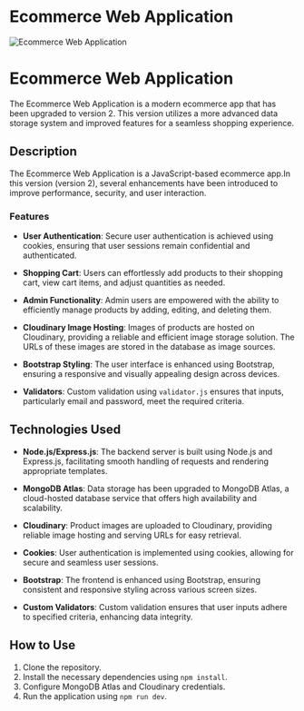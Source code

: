 # Ecommerce Web Application 

![Ecommerce Web Application](https://res.cloudinary.com/dzzazpzrs/image/upload/v1690966680/Screenshot_79_ovbqt4.png)

# Ecommerce Web Application

The Ecommerce Web Application is a modern ecommerce app that has been upgraded to version 2. This version utilizes a more advanced data storage system and improved features for a seamless shopping experience.

## Description

The Ecommerce Web Application is a JavaScript-based ecommerce app.In this version (version 2), several enhancements have been introduced to improve performance, security, and user interaction.

### Features

- **User Authentication**: Secure user authentication is achieved using cookies, ensuring that user sessions remain confidential and authenticated.

- **Shopping Cart**: Users can effortlessly add products to their shopping cart, view cart items, and adjust quantities as needed.

- **Admin Functionality**: Admin users are empowered with the ability to efficiently manage products by adding, editing, and deleting them.

- **Cloudinary Image Hosting**: Images of products are hosted on Cloudinary, providing a reliable and efficient image storage solution. The URLs of these images are stored in the database as image sources.

- **Bootstrap Styling**: The user interface is enhanced using Bootstrap, ensuring a responsive and visually appealing design across devices.

- **Validators**: Custom validation using `validator.js` ensures that inputs, particularly email and password, meet the required criteria.

## Technologies Used

- **Node.js/Express.js**: The backend server is built using Node.js and Express.js, facilitating smooth handling of requests and rendering appropriate templates.

- **MongoDB Atlas**: Data storage has been upgraded to MongoDB Atlas, a cloud-hosted database service that offers high availability and scalability.

- **Cloudinary**: Product images are uploaded to Cloudinary, providing reliable image hosting and serving URLs for easy retrieval.

- **Cookies**: User authentication is implemented using cookies, allowing for secure and seamless user sessions.

- **Bootstrap**: The frontend is enhanced using Bootstrap, ensuring consistent and responsive styling across various screen sizes.

- **Custom Validators**: Custom validation ensures that user inputs adhere to specified criteria, enhancing data integrity.

## How to Use

1. Clone the repository.
2. Install the necessary dependencies using `npm install`.
3. Configure MongoDB Atlas and Cloudinary credentials.
4. Run the application using `npm run dev`.

